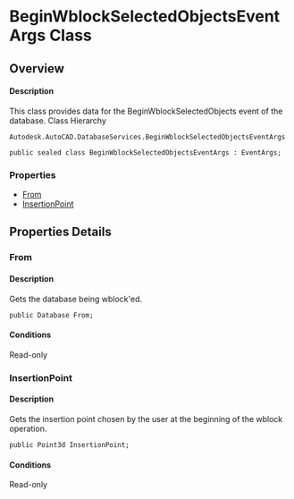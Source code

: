 # BeginWblockSelectedObjectsEventArgs Class

## Overview

#### Description
This class provides data for the BeginWblockSelectedObjects event of the database.
Class Hierarchy
```text
Autodesk.AutoCAD.DatabaseServices.BeginWblockSelectedObjectsEventArgs
```

```text
public sealed class BeginWblockSelectedObjectsEventArgs : EventArgs;
```

### Properties

- [From](#from)
- [InsertionPoint](#insertionpoint)


## Properties Details

### From

#### Description
Gets the database being wblock'ed.
```text
public Database From;
```

#### Conditions
Read-only
### InsertionPoint

#### Description
Gets the insertion point chosen by the user at the beginning of the wblock operation.
```text
public Point3d InsertionPoint;
```

#### Conditions
Read-only